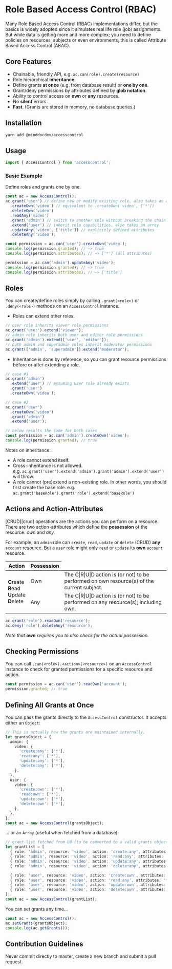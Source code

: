# Role Based Access Control (RBAC)

Many Role Based Access Control (RBAC) implementations differ, but the basics is widely adopted since it simulates real life role (job) assignments. But while data is getting more and more complex; you need to define policies on resources, subjects or even environments, this is called Attribute Based Access Control (ABAC).

## Core Features

- Chainable, friendly API, e.g. `ac.can(role).create(resource)`
- Role hierarchical **inheritance**.
- Define grants **at once** (e.g. from database result) or **one by one**.
- Grant/deny permissions by attributes defined by **glob notation**.
- Ability to control access on **own** or **any** resources.
- No **silent** errors.
- **Fast**. (Grants are stored in memory, no database queries.)

## Installation

```bash
yarn add @minddocdev/accesscontrol
```

## Usage

```typescript
import { AccessControl } from 'accesscontrol';
```

### Basic Example

Define roles and grants one by one.

```typescript
const ac = new AccessControl();
ac.grant('user') // define new or modify existing role. also takes an array.
  .createOwn('video') // equivalent to .createOwn('video', ['*'])
  .deleteOwn('video')
  .readAny('video')
  .grant('admin') // switch to another role without breaking the chain
  .extend('user') // inherit role capabilities. also takes an array
  .updateAny('video', ['title']) // explicitly defined attributes
  .deleteAny('video');

const permission = ac.can('user').createOwn('video');
console.log(permission.granted); // —> true
console.log(permission.attributes); // —> ['*'] (all attributes)

permission = ac.can('admin').updateAny('video');
console.log(permission.granted); // —> true
console.log(permission.attributes); // —> ['title']
```

## Roles

You can create/define roles simply by calling `.grant(<role>)` or `.deny(<role>)` methods on an `AccessControl` instance.

- Roles can extend other roles.

```typescript
// user role inherits viewer role permissions
ac.grant('user').extend('viewer');
// admin role inherits both user and editor role permissions
ac.grant('admin').extend(['user', 'editor']);
// both admin and superadmin roles inherit moderator permissions
ac.grant(['admin', 'superadmin']).extend('moderator');
```

- Inheritance is done by reference, so you can grant resource permissions before or after extending a role.

```typescript
// case #1
ac.grant('admin')
  .extend('user') // assuming user role already exists
  .grant('user')
  .createOwn('video');

// case #2
ac.grant('user')
  .createOwn('video')
  .grant('admin')
  .extend('user');

// below results the same for both cases
const permission = ac.can('admin').createOwn('video');
console.log(permission.granted); // true
```

Notes on inheritance:

- A role cannot extend itself.
- Cross-inheritance is not allowed.  
  e.g. `ac.grant('user').extend('admin').grant('admin').extend('user')` will throw.
- A role cannot (pre)extend a non-existing role. In other words, you should first create the base role. e.g. `ac.grant('baseRole').grant('role').extend('baseRole')`

## Actions and Action-Attributes

[CRUD][crud] operations are the actions you can perform on a resource. There are two action-attributes which define the **possession** of the resource: _own_ and _any_.

For example, an `admin` role can `create`, `read`, `update` or `delete` (CRUD) **any** `account` resource. But a `user` role might only `read` or `update` its **own** `account` resource.

<table>
    <thead>
        <tr>
            <th>Action</th>
            <th>Possession</th>
        </tr>
    </thead>
    <tbody>
        <tr>
            <td rowspan="2">
            <b>C</b>reate<br />
            <b>R</b>ead<br />
            <b>U</b>pdate<br />
            <b>D</b>elete<br />
            </td>
            <td>Own</td>
            <td>The C|R|U|D action is (or not) to be performed on own resource(s) of the current subject.</td>
        </tr>
        <tr>
            <td>Any</td>
            <td>The C|R|U|D action is (or not) to be performed on any resource(s); including own.</td>
        </tr>   
    </tbody>
</table>

```typescript
ac.grant('role').readOwn('resource');
ac.deny('role').deleteAny('resource');
```

_Note that **own** requires you to also check for the actual possession._

## Checking Permissions

You can call `.can(<role>).<action>(<resource>)` on an `AccessControl` instance to check for granted permissions for a specific resource and action.

```typescript
const permission = ac.can('user').readOwn('account');
permission.granted; // true
```

## Defining All Grants at Once

You can pass the grants directly to the `AccessControl` constructor.
It accepts either an `Object`:

```typescript
// This is actually how the grants are maintained internally.
let grantsObject = {
  admin: {
    video: {
      'create:any': ['*'],
      'read:any': ['*'],
      'update:any': ['*'],
      'delete:any': ['*'],
    },
  },
  user: {
    video: {
      'create:own': ['*'],
      'read:own': ['*'],
      'update:own': ['*'],
      'delete:own': ['*'],
    },
  },
};
const ac = new AccessControl(grantsObject);
```

... or an `Array` (useful when fetched from a database):

```typescript
// grant list fetched from DB (to be converted to a valid grants object, internally)
let grantList = [
  { role: 'admin', resource: 'video', action: 'create:any', attributes: '*' },
  { role: 'admin', resource: 'video', action: 'read:any', attributes: '*' },
  { role: 'admin', resource: 'video', action: 'update:any', attributes: '*' },
  { role: 'admin', resource: 'video', action: 'delete:any', attributes: '*' },

  { role: 'user', resource: 'video', action: 'create:own', attributes: '*' },
  { role: 'user', resource: 'video', action: 'read:any', attributes: '*' },
  { role: 'user', resource: 'video', action: 'update:own', attributes: '*' },
  { role: 'user', resource: 'video', action: 'delete:own', attributes: '*' },
];
const ac = new AccessControl(grantList);
```

You can set grants any time...

```typescript
const ac = new AccessControl();
ac.setGrants(grantsObject);
console.log(ac.getGrants());
```

## Contribution Guidelines

Never commit directly to master, create a new branch and submit a pull request.
